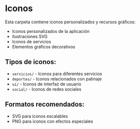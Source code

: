 # Iconos

Esta carpeta contiene iconos personalizados y recursos gráficos:

- Iconos personalizados de la aplicación
- Ilustraciones SVG
- Iconos de servicios
- Elementos gráficos decorativos

## Tipos de iconos:
- `servicios/` - Iconos para diferentes servicios
- `deportes/` - Iconos relacionados con patinaje
- `ui/` - Iconos de interfaz de usuario
- `social/` - Iconos de redes sociales

## Formatos recomendados:
- SVG para iconos escalables
- PNG para iconos con efectos especiales